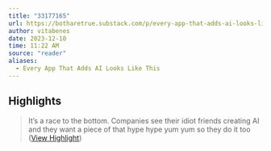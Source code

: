 ```yaml
---
title: "33177165"
url: https://botharetrue.substack.com/p/every-app-that-adds-ai-looks-like
author: vitabenes
date: 2023-12-10
time: 11:22 AM
source: "reader"
aliases:
  - Every App That Adds AI Looks Like This
---
```

## Highlights
> It’s a race to the bottom. Companies see their idiot friends creating AI and they want a piece of that hype hype yum yum so they do it too ([View Highlight](https://read.readwise.io/read/01hcpt2cxfbddbbvczt55ghhxy))